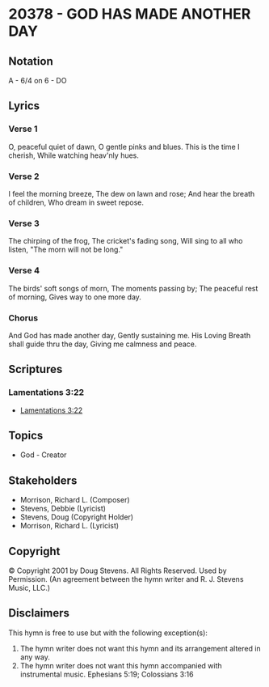 # 20378 - GOD HAS MADE ANOTHER DAY

## Notation

A - 6/4 on 6 - DO

## Lyrics

### Verse 1

O, peaceful quiet of dawn, O gentle pinks and blues. This is the time I cherish, While watching heav'nly hues.

### Verse 2

I feel the morning breeze, The dew on lawn and rose; And hear the  breath of children, Who dream in sweet repose.

### Verse 3

The chirping of the frog, The cricket's fading song, Will sing to all who listen, "The morn will not be long."

### Verse 4

The birds' soft songs of morn, The moments passing by; The peaceful rest of morning, Gives way to one more day.

### Chorus

And God has made another day, Gently sustaining me. His Loving Breath shall guide thru the day, Giving me calmness and peace.


## Scriptures

### Lamentations 3:22

- [Lamentations 3:22](https://www.biblegateway.com/passage/?search=Lamentations%203%3A22)


## Topics

- God - Creator

## Stakeholders

- Morrison, Richard L. (Composer)
- Stevens, Debbie (Lyricist)
- Stevens, Doug (Copyright Holder)
- Morrison, Richard L. (Lyricist)

## Copyright

© Copyright 2001 by Doug Stevens. All Rights Reserved. Used by Permission.
(An agreement between the hymn writer and R. J. Stevens Music, LLC.)

## Disclaimers

This hymn is free to use but with the following exception(s):
1. The hymn writer does not want this hymn and its arrangement altered in any way.
2. The hymn writer does not want this hymn accompanied with instrumental music.
Ephesians 5:19; Colossians 3:16

